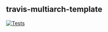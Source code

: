 ## travis-multiarch-template
[![Tests](https://github.com/Aculeasis/travis-multiarch-template/actions/workflows/tests.yml/badge.svg)](https://github.com/Aculeasis/travis-multiarch-template/actions/workflows/tests.yml)
